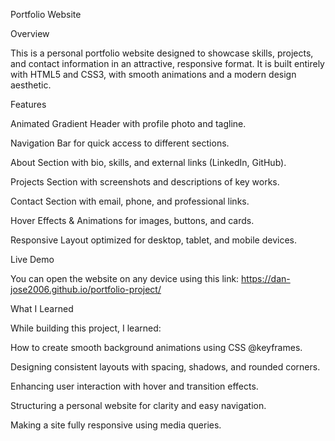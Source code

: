 Portfolio Website

Overview

This is a personal portfolio website designed to showcase skills, projects, and contact information in an attractive, responsive format.
It is built entirely with HTML5 and CSS3, with smooth animations and a modern design aesthetic.

Features

Animated Gradient Header with profile photo and tagline.

Navigation Bar for quick access to different sections.

About Section with bio, skills, and external links (LinkedIn, GitHub).

Projects Section with screenshots and descriptions of key works.

Contact Section with email, phone, and professional links.

Hover Effects & Animations for images, buttons, and cards.

Responsive Layout optimized for desktop, tablet, and mobile devices.

Live Demo

You can open the website on any device using this link:
https://dan-jose2006.github.io/portfolio-project/

What I Learned

While building this project, I learned:

How to create smooth background animations using CSS @keyframes.

Designing consistent layouts with spacing, shadows, and rounded corners.

Enhancing user interaction with hover and transition effects.

Structuring a personal website for clarity and easy navigation.

Making a site fully responsive using media queries.

